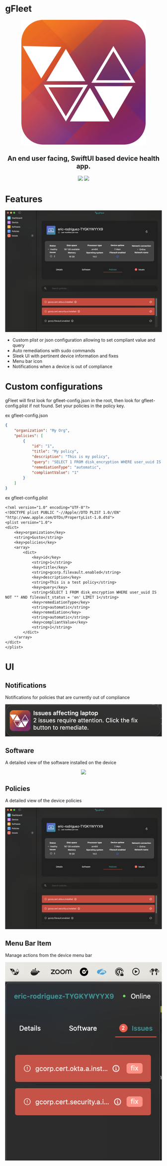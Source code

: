 # gFleet
<p align="center">
    <img width="400" src="./img/icon.png" alt="gFleet Logo">
</p>
<h2 align="center">An end user facing, SwiftUI based device health app.</h2>
<p align="center">
    <a href="https://github.com/eddique/gfleet/releases/latest"><img src="https://img.shields.io/github/v/release/eddique/gfleet.svg"></a>
    <a href="https://www.linkedin.com/in/eric-rodriguez-3a402811b/"><img src="https://img.shields.io/badge/linkedIn-connect-4777AF"></a>
</p>

# Features
<p align="center">
    <img src="./img/policies.png">
</p>

- Custom plist or json configuration allowing to set compliant value and query
- Auto remediations with sudo commands
- Sleek UI with pertinent device information and fixes
- Menu bar icon
- Notifications when a device is out of compliance

# Custom configurations

gFleet will first look for gfleet-config.json in the root, then look for gfleet-config.plist if not found. Set your policies in the policy key.

ex gfleet-config.json
```json
{
    "organization": "My Org",
    "policies": [
        {
            "id": "1",
            "title": "My policy",
            "description": "This is my policy",
            "query": "SELECT 1 FROM disk_encryption WHERE user_uuid IS NOT '' AND filevault_status = 'on' LIMIT 1",
            "remediationType": "automatic",
            "compliantValue": "1"
        }
    ]
}
```

ex gfleet-config.plist
```plist
<?xml version="1.0" encoding="UTF-8"?>
<!DOCTYPE plist PUBLIC "-//Apple//DTD PLIST 1.0//EN" "http://www.apple.com/DTDs/PropertyList-1.0.dtd">
<plist version="1.0">
<dict>
    <key>organization</key>
    <string>Gusto</string>
    <key>policies</key>
    <array>
        <dict>
            <key>id</key>
            <string>1</string>
            <key>title</key>
            <string>gcorp.filevault.enabled</string>
            <key>description</key>
            <string>This is a test policy</string>
            <key>query</key>
            <string>SELECT 1 FROM disk_encryption WHERE user_uuid IS NOT "" AND filevault_status = 'on' LIMIT 1</string>
            <key>remediationType</key>
            <string>automatic</string>
            <key>remediation</key>
            <string>automatic</string>
            <key>compliantValue</key>
            <string>1</string>
        </dict>
    </array>
</dict>
</plist>
```

# UI

## Notifications

Notifications for policies that are currently out of compliance

<p align="center">
    <img src="./img/notification.png">
</p>

## Software

A detailed view of the software installed on the device

<p align="center">
    <img src="./img/softare.png">
</p>

## Policies

A detailed view of the device policies

<p align="center">
    <img src="./img/policies.png">
</p>

## Menu Bar Item

Manage actions from the device menu bar

<p align="center">
    <img src="./img/menubar.png">
</p>